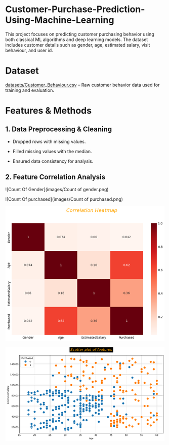 # Customer-Purchase-Prediction-Using-Machine-Learning

This project focuses on predicting customer purchasing behavior using both classical ML algorithms and deep learning models. The dataset includes customer details such as gender, age, estimated salary, visit behaviour, and user id.

# Dataset
 [datasets/Customer_Behaviour.csv](datasets/Customer_Behaviour.csv) – Raw customer behavior data used for training and evaluation.

# Features & Methods
## 1. Data Preprocessing & Cleaning

 * Dropped rows with missing values.

 * Filled missing values with the median.

 * Ensured data consistency for analysis.


## 2. Feature Correlation Analysis

![Count Of Gender](images/Count of gender.png)

![Count Of purchased](images/Count of purchased.png)

![Correlation Heatmap](images/Correlation.png)

![Scatter Plot of Features](images/scatterplot.png)


